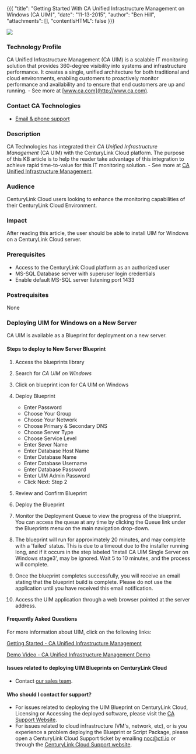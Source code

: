 {{{
  "title": "Getting Started With CA Unified Infrastructure Management on Windows (CA UIM)",
  "date": "11-13-2015",
  "author": "Ben Hill",
  "attachments": [],
  "contentIsHTML": false
}}}


![](http://www.infotechgroup.com/wp-content/uploads/2014/08/CA-Technologies-logo.png)

### Technology Profile

CA Unified Infrastructure Management (CA UIM) is a scalable IT monitoring solution that provides 360-degree visibility into systems and infrastructure performance. It creates a single, unified architecture for both traditional and cloud environments, enabling customers to proactively monitor performance and availability and to ensure that end customers are up and running. - See more at [www.ca.com](http://www.ca.com).

### Contact CA Technologies

- [Email & phone support](https://www.ca.com/us/contact/call-me.aspx)

### Description

CA Technologies has integrated their _CA Unified Infrastructure Management_ (CA UIM) with the CenturyLink Cloud platform.  The purpose of this KB article is to help the reader take advantage of this integration to achieve rapid time-to-value for this IT monitoring solution. - See more at [CA Unified Infrastructure Management](http://www.ca.com/us/opscenter/ca-unified-infrastructure-management.aspx?intcmp=searchresultclick&resultnum=1).

### Audience

CenturyLink Cloud users looking to enhance the monitoring capabilities of their CenturyLink Cloud Environment.

### Impact

After reading this article, the user should be able to install UIM for Windows on a CenturyLink Cloud server.

### Prerequisites

- Access to the CenturyLink Cloud platform as an authorized user
- MS-SQL Database server with superuser login credentials
- Enable default MS-SQL server listening port 1433

### Postrequisites
None

### Deploying UIM for Windows on a New Server

CA UIM is available as a Blueprint for deployment on a new server.

#### Steps to deploy to New Server Blueprint

  1. Access the blueprints library
  2. Search for _CA UIM on Windows_
  3. Click on blueprint icon for CA UIM on Windows
  4. Deploy Blueprint
	  - Enter Password
	  - Choose Your Group
	  - Choose Your Network
	  - Choose Primary & Secondary DNS
	  - Choose Server Type
	  - Choose Service Level
	  - Enter Sever Name
	  - Enter Database Host Name
	  - Enter Database Name
	  - Enter Database Username
	  - Enter Database Password
	  - Enter UIM Admin Password
	  - Click Next: Step 2

  5. Review and Confirm Blueprint
  6. Deploy the Blueprint
  7. Monitor the Deployment Queue to view the progress of the blueprint. You can access the queue at any time by clicking the Queue link under the Blueprints menu on the main navigation drop-down.
  8. The blueprint will run for approximately 20 minutes, and may complete with a 'failed' status.  This is due to a timeout due to the installer running long, and if it occurs in the step labeled 'Install CA UIM Single Server on Windows stage3', may be ignored.  Wait 5 to 10 minutes, and the process will complete.
  9. Once the blueprint completes successfully, you will receive an email stating that the blueprint build is complete. Please do not use the application until you have received this email notification.
  10. Access the UIM application through a web browser pointed at the server address.


#### Frequently Asked Questions

For more information about UIM, click on the following links:

[Getting Started - CA Unified Infrastructure Management](https://wiki.ca.com/display/UIM82/Getting+Started)

[Demo Video - CA Unified Infrastructure Management Demo](http://www.ca.com/us/opscenter/ca-unified-infrastructure-management.aspx)


#### Issues related to deploying UIM Blueprints on CenturyLink Cloud

- Contact [our sales team](mailto:sales@ca.com).

#### Who should I contact for support?

- For issues related to deploying the UIM Blueprint on CenturyLink Cloud, Licensing or Accessing the deployed software, please visit the [CA Support Website](http://www.ca.com/us/support.aspx?intcmp=headernav).
- For issues related to cloud infrastructure (VM's, network, etc), or is you experience a problem deploying the Blueprint or Script Package, please open a CenturyLink Cloud Support ticket by emailing [noc@ctl.io](mailto:noc@ctl.io) or through the [CenturyLink Cloud Support website](https://support.ctl.io/hc/en-us/requests/new).
